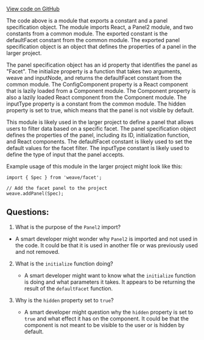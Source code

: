 [View code on GitHub](https://github.com/wandb/weave/weave-js/src/components/Panel2/PanelFacet/index.ts)

The code above is a module that exports a constant and a panel specification object. The module imports React, a Panel2 module, and two constants from a common module. The exported constant is the defaultFacet constant from the common module. The exported panel specification object is an object that defines the properties of a panel in the larger project.

The panel specification object has an id property that identifies the panel as "Facet". The initialize property is a function that takes two arguments, weave and inputNode, and returns the defaultFacet constant from the common module. The ConfigComponent property is a React component that is lazily loaded from a Component module. The Component property is also a lazily loaded React component from the Component module. The inputType property is a constant from the common module. The hidden property is set to true, which means that the panel is not visible by default.

This module is likely used in the larger project to define a panel that allows users to filter data based on a specific facet. The panel specification object defines the properties of the panel, including its ID, initialization function, and React components. The defaultFacet constant is likely used to set the default values for the facet filter. The inputType constant is likely used to define the type of input that the panel accepts.

Example usage of this module in the larger project might look like this:

```
import { Spec } from 'weave/facet';

// Add the facet panel to the project
weave.addPanel(Spec);
```
## Questions: 
 1. What is the purpose of the `Panel2` import?
   - A smart developer might wonder why `Panel2` is imported and not used in the code. It could be that it is used in another file or was previously used and not removed.

2. What is the `initialize` function doing?
   - A smart developer might want to know what the `initialize` function is doing and what parameters it takes. It appears to be returning the result of the `defaultFacet` function.

3. Why is the `hidden` property set to `true`?
   - A smart developer might question why the `hidden` property is set to `true` and what effect it has on the component. It could be that the component is not meant to be visible to the user or is hidden by default.